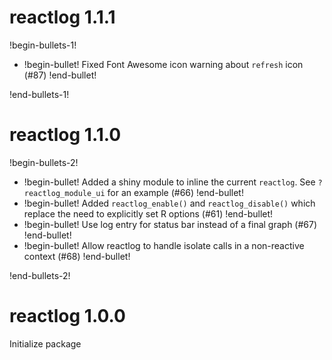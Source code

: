# reactlog 1.1.1

!begin-bullets-1!

-   !begin-bullet!
    Fixed Font Awesome icon warning about `refresh` icon (#87)
    !end-bullet!

!end-bullets-1!

# reactlog 1.1.0

!begin-bullets-2!

-   !begin-bullet!
    Added a shiny module to inline the current `reactlog`. See
    `?reactlog_module_ui` for an example (#66)
    !end-bullet!
-   !begin-bullet!
    Added `reactlog_enable()` and `reactlog_disable()` which replace the
    need to explicitly set R options (#61)
    !end-bullet!
-   !begin-bullet!
    Use log entry for status bar instead of a final graph (#67)
    !end-bullet!
-   !begin-bullet!
    Allow reactlog to handle isolate calls in a non-reactive context
    (#68)
    !end-bullet!

!end-bullets-2!

# reactlog 1.0.0

Initialize package
